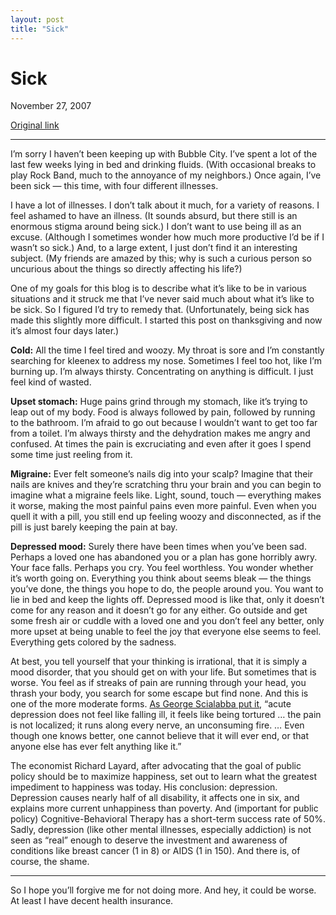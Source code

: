 ```yaml
---
layout: post
title: "Sick"
---
```

Sick
====

November 27, 2007

[Original link](http://www.aaronsw.com/weblog/verysick)

* * * * *

I’m sorry I haven’t been keeping up with Bubble City. I’ve spent a lot
of the last few weeks lying in bed and drinking fluids. (With occasional
breaks to play Rock Band, much to the annoyance of my neighbors.) Once
again, I’ve been sick — this time, with four different illnesses.

I have a lot of illnesses. I don’t talk about it much, for a variety of
reasons. I feel ashamed to have an illness. (It sounds absurd, but there
still is an enormous stigma around being sick.) I don’t want to use
being ill as an excuse. (Although I sometimes wonder how much more
productive I’d be if I wasn’t so sick.) And, to a large extent, I just
don’t find it an interesting subject. (My friends are amazed by this;
why is such a curious person so uncurious about the things so directly
affecting his life?)

One of my goals for this blog is to describe what it’s like to be in
various situations and it struck me that I’ve never said much about what
it’s like to be sick. So I figured I’d try to remedy that.
(Unfortunately, being sick has made this slightly more difficult. I
started this post on thanksgiving and now it’s almost four days later.)

**Cold:** All the time I feel tired and woozy. My throat is sore and I’m
constantly searching for kleenex to address my nose. Sometimes I feel
too hot, like I’m burning up. I’m always thirsty. Concentrating on
anything is difficult. I just feel kind of wasted.

**Upset stomach:** Huge pains grind through my stomach, like it’s trying
to leap out of my body. Food is always followed by pain, followed by
running to the bathroom. I’m afraid to go out because I wouldn’t want to
get too far from a toilet. I’m always thirsty and the dehydration makes
me angry and confused. At times the pain is excruciating and even after
it goes I spend some time just reeling from it.

**Migraine:** Ever felt someone’s nails dig into your scalp? Imagine
that their nails are knives and they’re scratching thru your brain and
you can begin to imagine what a migraine feels like. Light, sound, touch
— everything makes it worse, making the most painful pains even more
painful. Even when you quell it with a pill, you still end up feeling
woozy and disconnected, as if the pill is just barely keeping the pain
at bay.

**Depressed mood:** Surely there have been times when you’ve been sad.
Perhaps a loved one has abandoned you or a plan has gone horribly awry.
Your face falls. Perhaps you cry. You feel worthless. You wonder whether
it’s worth going on. Everything you think about seems bleak — the things
you’ve done, the things you hope to do, the people around you. You want
to lie in bed and keep the lights off. Depressed mood is like that, only
it doesn’t come for any reason and it doesn’t go for any either. Go
outside and get some fresh air or cuddle with a loved one and you don’t
feel any better, only more upset at being unable to feel the joy that
everyone else seems to feel. Everything gets colored by the sadness.

At best, you tell yourself that your thinking is irrational, that it is
simply a mood disorder, that you should get on with your life. But
sometimes that is worse. You feel as if streaks of pain are running
through your head, you thrash your body, you search for some escape but
find none. And this is one of the more moderate forms. [As George
Scialabba put
it](http://www.bu.edu/agni/essays-reviews/print/2003/57-scialabba.html),
“acute depression does not feel like falling ill, it feels like being
tortured … the pain is not localized; it runs along every nerve, an
unconsuming fire. … Even though one knows better, one cannot believe
that it will ever end, or that anyone else has ever felt anything like
it.”

The economist Richard Layard, after advocating that the goal of public
policy should be to maximize happiness, set out to learn what the
greatest impediment to happiness was today. His conclusion: depression.
Depression causes nearly half of all disability, it affects one in six,
and explains more current unhappiness than poverty. And (important for
public policy) Cognitive-Behavioral Therapy has a short-term success
rate of 50%. Sadly, depression (like other mental illnesses, especially
addiction) is not seen as “real” enough to deserve the investment and
awareness of conditions like breast cancer (1 in 8) or AIDS (1 in 150).
And there is, of course, the shame.

* * * * *

So I hope you’ll forgive me for not doing more. And hey, it could be
worse. At least I have decent health insurance.

